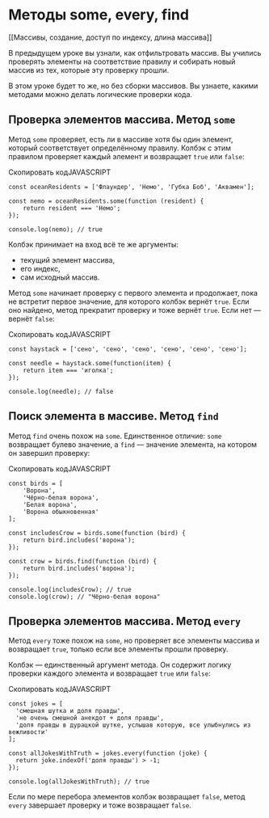 # Методы some, every, find

[[Массивы, создание, доступ по индексу, длина массива]]

В предыдущем уроке вы узнали, как отфильтровать массив. Вы учились проверять элементы на соответствие правилу и собирать новый массив из тех, которые эту проверку прошли.

В этом уроке будет то же, но без сборки массивов. Вы узнаете, какими методами можно делать логические проверки кода.

## Проверка элементов массива. Метод `some`

Метод `some` проверяет, есть ли в массиве хотя бы один элемент, который соответствует определённому правилу. Колбэк с этим правилом проверяет каждый элемент и возвращает `true` или `false`:

Скопировать кодJAVASCRIPT

```
const oceanResidents = ['Флаундер', 'Немо', 'Губка Боб', 'Аквамен'];

const nemo = oceanResidents.some(function (resident) {
    return resident === 'Немо';
});

console.log(nemo); // true 
```

Колбэк принимает на вход всё те же аргументы:

-   текущий элемент массива,
-   его индекс,
-   сам исходный массив.

Метод `some` начинает проверку с первого элемента и продолжает, пока не встретит первое значение, для которого колбэк вернёт `true`. Если оно найдено, метод прекратит проверку и тоже вернёт `true`. Если нет — вернёт `false`:

Скопировать кодJAVASCRIPT

```
const haystack = ['сено', 'сено', 'сено', 'сено', 'сено', 'сено'];

const needle = haystack.some(function(item) {
    return item === 'иголка';
});

console.log(needle); // false 
```

## Поиск элемента в массиве. Метод `find`

Метод `find` очень похож на `some`. Единственное отличие: `some` возвращает булево значение, а `find` — значение элемента, на котором он завершил проверку:

Скопировать кодJAVASCRIPT

```
const birds = [
    'Ворона',
    'Чёрно-белая ворона',
    'Белая ворона',
    'Ворона обыкновенная'
];

const includesCrow = birds.some(function (bird) {
    return bird.includes('ворона');
});

const crow = birds.find(function (bird) {
    return bird.includes('ворона');
});

console.log(includesCrow); // true
console.log(crow); // "Чёрно-белая ворона" 
```

## Проверка элементов массива. Метод `every`

Метод `every` тоже похож на `some`, но проверяет все элементы массива и возвращает `true`, только если все элементы прошли проверку.

Колбэк — единственный аргумент метода. Он содержит логику проверки каждого элемента и возвращает `true` или `false`:

Скопировать кодJAVASCRIPT

```
const jokes = [
  'смешная шутка и доля правды',
  'не очень смешной анекдот + доля правды',
  'доля правды в дурацкой шутке, услышав которую, все улыбнулись из вежливости'
];

const allJokesWithTruth = jokes.every(function (joke) {
  return joke.indexOf('доля правды') > -1;
});

console.log(allJokesWithTruth); // true 
```

Если по мере перебора элементов колбэк возвращает `false`, метод `every` завершает проверку и тоже возвращает `false`.